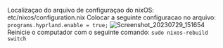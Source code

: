 Localizaçao do arquivo de configuraçao do nixOS: etc/nixos/configuration.nix
Colocar a seguinte configuracao no arquivo: `programs.hyprland.enable = true;`
![Screenshot_20230729_151654](https://github.com/F4NT0/FantoDocs_Rice/assets/18719295/c034aa9b-272c-481c-811d-3f61816c7ccc)
Reinicie o computador com o seguinte comando: `sudo nixos-rebuild switch`